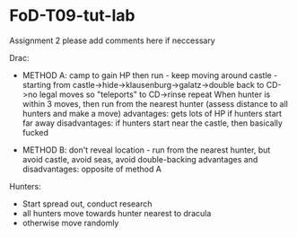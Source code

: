 # FoD-T09-tut-lab
Assignment 2
please add comments here if neccessary

Drac:
- METHOD A: camp to gain HP then run - 
keep moving around castle - starting from castle->hide->klausenburg->galatz->double back to CD->no legal moves so "teleports" to CD->rinse repeat
When hunter is within 3 moves, then run from the nearest hunter (assess distance to all hunters and make a move)
advantages: gets lots of HP if hunters start far away
disadvantages: if hunters start near the castle, then basically fucked

- METHOD B: don't reveal location - 
run from the nearest hunter, but avoid castle, avoid seas, avoid double-backing
advantages and disadvantages: opposite of method A

Hunters:
 - Start spread out, conduct research
 - all hunters move towards hunter nearest to dracula
 - otherwise move randomly

